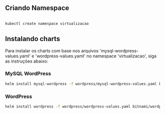 ## Criando Namespace
```bash

kubectl create namespace virtualizacao
```

## Instalando charts

Para instalar os charts com base nos arquivos 'mysql-wordpress-values.yaml' e 'wordpress-values.yaml' no namespace 'virtualizacao', siga as instruções abaixo:

### MySQL WordPress

```bash
helm install mysql-wordpress -f wordpress/mysql-wordpress-values.yaml bitnami/mysql --version '9.15.0' --namespace virtualizacao
```

### WordPress

```bash
helm install wordpress -f wordpress/wordpress-values.yaml bitnami/wordpress --version '19.0.4' --namespace virtualizacao
```
